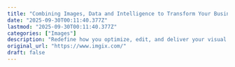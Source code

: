 ```yaml
---
title: "Combining Images, Data and Intelligence to Transform Your Business"
date: "2025-09-30T00:11:40.377Z"
lastmod: "2025-09-30T00:11:40.377Z"
categories: ["Images"]
description: "Redefine how you optimize, edit, and deliver your visual media with tools built for speed, performance, and AI transformation."
original_url: "https://www.imgix.com/"
draft: false
---
```

